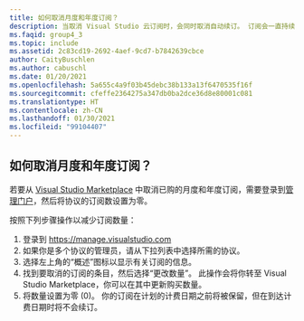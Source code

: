 ```yaml
---
title: 如何取消月度和年度订阅？
description: 当取消 Visual Studio 云订阅时，会同时取消自动续订。 订阅会一直持续到正常的…
ms.faqid: group4_3
ms.topic: include
ms.assetid: 2c83cd19-2692-4aef-9cd7-b7842639cbce
author: CaityBuschlen
ms.author: cabuschl
ms.date: 01/20/2021
ms.openlocfilehash: 5a655c4a9f03b45debc38b133a13f6470535f16f
ms.sourcegitcommit: cfeffe2364275a347db0ba2dce36d8e80001c081
ms.translationtype: HT
ms.contentlocale: zh-CN
ms.lasthandoff: 01/30/2021
ms.locfileid: "99104407"
---
```

## <a name="how-do-i-cancel-monthly-and-annual-subscriptions"></a>如何取消月度和年度订阅？
若要从 [Visual Studio Marketplace](https://marketplace.visualstudio.com) 中取消已购的月度和年度订阅，需要登录到[管理门户](https://manage.visualstudio.com)，然后将协议的订阅数设置为零。

按照下列步骤操作以减少订阅数量：
1.  登录到 https://manage.visualstudio.com
2.  如果你是多个协议的管理员，请从下拉列表中选择所需的协议。
3.  选择左上角的“概述”图标以显示有关订阅的信息。
4.  找到要取消的订阅的条目，然后选择“更改数量”。 此操作会将你转至 Visual Studio Marketplace，你可以在其中更新购买数量。 
5.  将数量设置为零 (0)。 你的订阅在计划的计费日期之前将被保留，但在到达计费日期时将不会续订。

